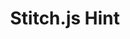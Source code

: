 ---
content-type: "api-sub-structure"
key: "current-step-stitch-js-hint-object"

title: "Stitch.js Hint"

object-attributes:
  - name: "function"
    type: "string"
    description: "The [Stitch.js]({{ link.connect.js | prepend: site.baseurl }}) function required to complete the current step."

  - name: "options"
    type: "object"
    description: "The option values to pass into the corresponding Stitch.js `function`."
---